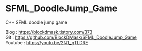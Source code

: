 # SFML_DoodleJump_Game
C++ SFML doodle jump game


Blog : https://blockdmask.tistory.com/373   
Git : https://github.com/BlockDMask/SFML_DoodleJump_Game   
Youtube : https://youtu.be/2fJ1_gTLDRE   
